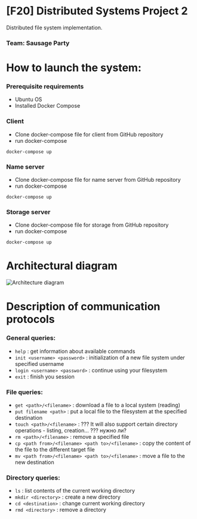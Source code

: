 # [F20] Distributed Systems Project 2
Distributed file system implementation.
### Team: Sausage Party

# How to launch the system:
### Prerequisite requirements
* Ubuntu OS
* Installed Docker Compose

### Client
* Clone docker-compose file for client from GitHub repository
* run docker-compose 
```
docker-compose up
```
### Name server
* Clone docker-compose file for name server from GitHub repository
* run docker-compose 
```
docker-compose up
```
### Storage server
* Clone docker-compose file for storage from GitHub repository
* run docker-compose 
```
docker-compose up
```
# Architectural diagram
![Architecture diagram](https://i.ibb.co/m4SrnHb/123456.png)

# Description of communication protocols
### General queries:  
* ```help```                                                      : get information about available commands
* ```init <username> <password>```                                : initialization of a new file system under specified username
* ```login <username> <password>```                               : continue using your filesystem
* ```exit```                                                      : finish you session

### File queries:
* ```get <path>/<filename>```                                     : download a file to a local system (reading)
* ```put filename <path>```                                       : put a local file to the filesystem at the specified destination
* ```touch <path>/<filename>```                                   : ??? It will also support certain directory operations - listing, creation... ??? нужно ли?
* ```rm <path>/<filename>```                                      : remove a specified file
* ```cp <path from>/<filename> <path to>/<filename>```            : copy the content of the file to the different target file
* ```mv <path from>/<filename> <path to>/<filename>```            : move a file to the new destination

### Directory queries:
* ```ls```                                                        : list contents of the current working directory
* ```mkdir <directory>```                                         : create a new directory
* ```cd <destination>```                                          : change current working directory  
* ```rmd <directory>```                                           : remove a directory
